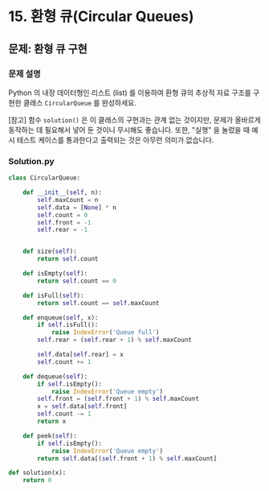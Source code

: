 # 15. 환형 큐(Circular Queues)
## 문제: 환형 큐 구현




### 문제 설명

Python 의 내장 데이터형인 리스트 (list) 를 이용하여 환형 큐의 추상적 자료 구조를 구현한 클래스 `CircularQueue` 를 완성하세요.

[참고] 함수 `solution()` 은 이 클래스의 구현과는 관계 없는 것이지만, 문제가 올바르게 동작하는 데 필요해서 넣어 둔 것이니 무시해도 좋습니다. 또한, "실행" 을 눌렀을 때 예시 테스트 케이스를 통과한다고 출력되는 것은 아무런 의미가 없습니다.

### Solution.py





```python
class CircularQueue:

    def __init__(self, n):
        self.maxCount = n
        self.data = [None] * n
        self.count = 0
        self.front = -1
        self.rear = -1


    def size(self):
        return self.count

    def isEmpty(self):
        return self.count == 0

    def isFull(self):
        return self.count == self.maxCount

    def enqueue(self, x):
        if self.isFull():
            raise IndexError('Queue full')
        self.rear = (self.rear + 1) % self.maxCount

        self.data[self.rear] = x
        self.count += 1

    def dequeue(self):
        if self.isEmpty():
            raise IndexError('Queue empty')
        self.front = (self.front + 1) % self.maxCount
        x = self.data[self.front]
        self.count -= 1
        return x

    def peek(self):
        if self.isEmpty():
            raise IndexError('Queue empty')
        return self.data[(self.front + 1) % self.maxCount]

def solution(x):
    return 0
```
